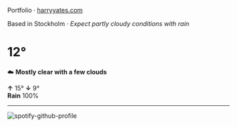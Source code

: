 Portfolio · [harryyates.com](https://harryyates.com)

<!-- WEATHER_START -->
Based in Stockholm · *Expect partly cloudy conditions with rain*

# 12°
☁️ **Mostly clear with a few clouds**

**↑** 15° **↓** 9°  
**Rain** 100%

---
<!-- WEATHER_END -->

<p align="left">
  <a>
    <img src="https://spotify-github-profile.kittinanx.com/api/view?uid=bigbello&cover_image=true&theme=natemoo-re&show_offline=true&background_color=121212&interchange=false&bar_color=53b14f&bar_color_cover=false" alt="spotify-github-profile">
  </a>
</p>